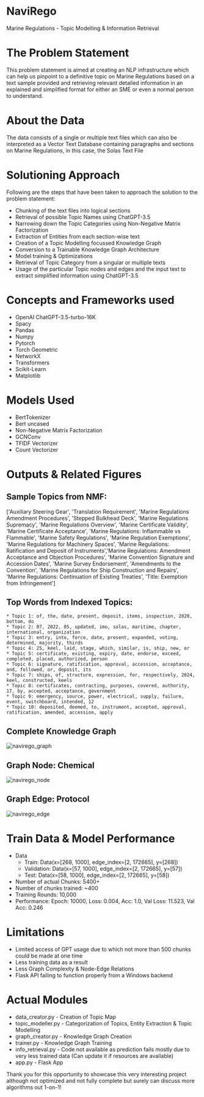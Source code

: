 # NaviRego
Marine Regulations - Topic Modelling &amp; Information Retrieval

# The Problem Statement
This problem statement is aimed at creating an NLP infrastructure which can help us pinpoint to a definitive topic on Marine Regulations based on a text sample provided and retrieving relevant detailed information in an explained and simplified format for either an SME or even a normal person to understand.

# About the Data
The data consists of a single or multiple text files which can also be interpreted as a Vector Text Database containing paragraphs and sections on Marine Regulations, in this case, the Solas Text File

# Solutioning Approach
Following are the steps that have been taken to approach the solution to the problem statement:
* Chunking of the text files into logical sections
* Retrieval of possible Topic Names using ChatGPT-3.5
* Narrowing down the Topic Categories using Non-Negative Matrix Factorization
* Extraction of Entities from each section-wise text
* Creation of a Topic Modelling focussed Knowledge Graph
* Conversion to a Trainable Knowledge Graph Architecture
* Model training & Optimizations
* Retrieval of Topic Category from a singular or multiple texts
* Usage of the particular Topic nodes and edges and the input text to extract simplified information using ChatGPT-3.5

# Concepts and Frameworks used
* OpenAI ChatGPT-3.5-turbo-16K
* Spacy
* Pandas
* Numpy
* Pytorch
* Torch Geometric
* NetworkX
* Transformers
* Scikit-Learn
* Matplotlib

# Models Used
* BertTokenizer
* Bert uncased
* Non-Negative Matrix Factorization
* GCNConv
* TFIDF Vectorizer
* Count Vectorizer

# Outputs & Related Figures
## Sample Topics from NMF: 
['Auxiliary Steering Gear', 'Translation Requirement', 'Marine Regulations Amendment Procedures', 'Stepped Bulkhead Deck', 'Marine Regulations Supremacy', 'Marine Regulations Overview', 'Marine Certificate Validity', 'Marine Certificate Acceptance', 'Marine Regulations: Inflammable vs Flammable', 'Marine Safety Regulations', 'Marine Regulation Exemptions', 'Marine Regulations for Machinery Spaces', 'Marine Regulations: Ratification and Deposit of Instruments','Marine Regulations: Amendment Acceptance and Objection Procedures', 'Marine Convention Signature and Accession Dates', 'Marine Survey Endorsement', 'Amendments to the Convention', 'Marine Regulations for Ship Construction and Repairs', 'Marine Regulations: Continuation of Existing Treaties', 'Title: Exemption from Infringement']
## Top Words from Indexed Topics:
  	* Topic 1: of, the, date, present, deposit, items, inspection, 2020, bottom, do
  	* Topic 2: 07, 2022, 05, updated, imo, solas, maritime, chapter, international, organization
  	* Topic 3: entry, into, force, date, present, expanded, voting, determined, majority, thirds
  	* Topic 4: 25, keel, laid, stage, which, similar, is, ship, new, or
  	* Topic 5: certificate, existing, expiry, date, endorse, exceed, completed, placed, authorized, person
  	* Topic 6: signature, ratification, approval, accession, acceptance, and, followed, or, deposit, its
  	* Topic 7: ships, of, structure, expression, for, respectively, 2024, keel, constructed, keels
  	* Topic 8: certificates, contracting, purposes, covered, authority, 17, by, accepted, acceptance, government
  	* Topic 9: emergency, source, power, electrical, supply, failure, event, switchboard, intended, 12
  	* Topic 10: deposited, deemed, to, instrument, accepted, approval, ratification, amended, accession, apply
## Complete Knowledge Graph
![navirego_graph](https://github.com/DigantaD/NaviRego/assets/27140456/e9726adf-28af-4ead-b1e0-e498c4c0454d)
## Graph Node: Chemical
![navirego_node](https://github.com/DigantaD/NaviRego/assets/27140456/8b1b460d-69ec-4449-ae8e-819646ed712c)
## Graph Edge: Protocol
![navirego_edge](https://github.com/DigantaD/NaviRego/assets/27140456/7e19bec7-0fe9-42f8-a5a5-71143405ded7)

# Train Data & Model Performance
* Data
	* Train: Data(x=[268, 1000], edge_index=[2, 172665], y=[268])
   	* Validation: Data(x=[57, 1000], edge_index=[2, 172665], y=[57])
   	* Test: Data(x=[58, 1000], edge_index=[2, 172665], y=[58])
* Number of actual Chunks: 5400+
* Number of chunks trained: ~400
* Training Rounds: 10,000
* Performance: Epoch: 10000, Loss: 0.004, Acc: 1.0, Val Loss: 11.523, Val Acc: 0.246

# Limitations
* Limited access of GPT usage due to which not more than 500 chunks could be made at one time
* Less training data as a result
* Less Graph Complexity & Node-Edge Relations
* Flask API failing to function properly from a Windows backend

# Actual Modules
* data_creator.py - Creation of Topic Map
* topic_modeller.py - Categorization of Topics, Entity Extraction & Topic Modelling
* graph_creator.py - Knowledge Graph Creation
* trainer.py - Knowledge Graph Training
* info_retrieval.py - Code not available as prediction fails mostly due to very less trained data (Can update it if resources are available)
* app.py - Flask App

Thank you for this opportunity to showcase this very interesting project although not optimized and not fully complete but surely can discuss more algorithms out 1-on-1!


















